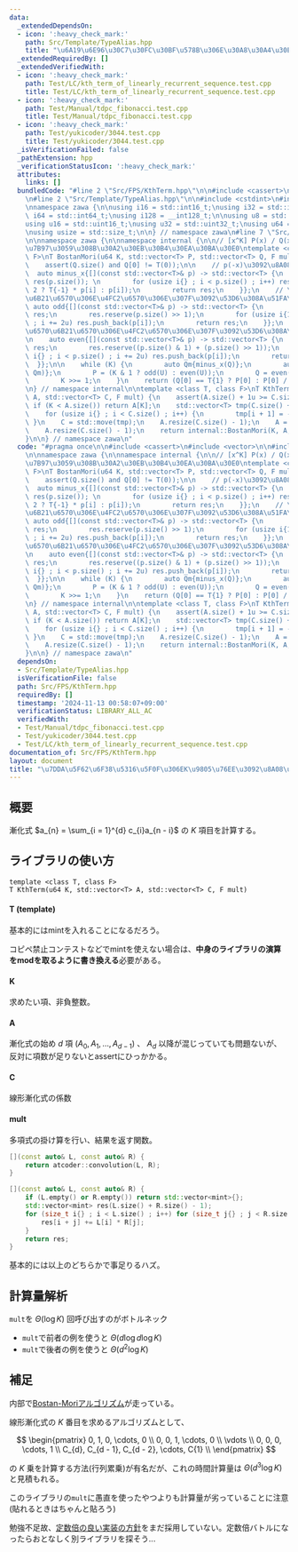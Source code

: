 ```yaml
---
data:
  _extendedDependsOn:
  - icon: ':heavy_check_mark:'
    path: Src/Template/TypeAlias.hpp
    title: "\u6A19\u6E96\u30C7\u30FC\u30BF\u578B\u306E\u30A8\u30A4\u30EA\u30A2\u30B9"
  _extendedRequiredBy: []
  _extendedVerifiedWith:
  - icon: ':heavy_check_mark:'
    path: Test/LC/kth_term_of_linearly_recurrent_sequence.test.cpp
    title: Test/LC/kth_term_of_linearly_recurrent_sequence.test.cpp
  - icon: ':heavy_check_mark:'
    path: Test/Manual/tdpc_fibonacci.test.cpp
    title: Test/Manual/tdpc_fibonacci.test.cpp
  - icon: ':heavy_check_mark:'
    path: Test/yukicoder/3044.test.cpp
    title: Test/yukicoder/3044.test.cpp
  _isVerificationFailed: false
  _pathExtension: hpp
  _verificationStatusIcon: ':heavy_check_mark:'
  attributes:
    links: []
  bundledCode: "#line 2 \"Src/FPS/KthTerm.hpp\"\n\n#include <cassert>\n#include <vector>\n\
    \n#line 2 \"Src/Template/TypeAlias.hpp\"\n\n#include <cstdint>\n#include <cstddef>\n\
    \nnamespace zawa {\n\nusing i16 = std::int16_t;\nusing i32 = std::int32_t;\nusing\
    \ i64 = std::int64_t;\nusing i128 = __int128_t;\n\nusing u8 = std::uint8_t;\n\
    using u16 = std::uint16_t;\nusing u32 = std::uint32_t;\nusing u64 = std::uint64_t;\n\
    \nusing usize = std::size_t;\n\n} // namespace zawa\n#line 7 \"Src/FPS/KthTerm.hpp\"\
    \n\nnamespace zawa {\n\nnamespace internal {\n\n// [x^K] P(x) / Q(x)\u3092\u8A08\
    \u7B97\u3059\u308B\u30A2\u30EB\u30B4\u30EA\u30BA\u30E0\ntemplate <class T, class\
    \ F>\nT BostanMori(u64 K, std::vector<T> P, std::vector<T> Q, F mult) {\n    assert(P.size());\n\
    \    assert(Q.size() and Q[0] != T(0));\n\n    // p(-x)\u3092\u8A08\u7B97\n  \
    \  auto minus_x{[](const std::vector<T>& p) -> std::vector<T> {\n        std::vector<T>\
    \ res(p.size()); \n        for (usize i{} ; i < p.size() ; i++) res[i] = (i %\
    \ 2 ? T{-1} * p[i] : p[i]);\n        return res;\n    }};\n    // \u5947\u6570\
    \u6B21\u6570\u306E\u4FC2\u6570\u306E\u307F\u3092\u53D6\u308A\u51FA\u3059\n   \
    \ auto odd{[](const std::vector<T>& p) -> std::vector<T> {\n        std::vector<T>\
    \ res;\n        res.reserve(p.size() >> 1);\n        for (usize i{1} ; i < p.size()\
    \ ; i += 2u) res.push_back(p[i]);\n        return res;\n    }};\n    // \u5076\
    \u6570\u6B21\u6570\u306E\u4FC2\u6570\u306E\u307F\u3092\u53D6\u308A\u51FA\u3059\
    \n    auto even{[](const std::vector<T>& p) -> std::vector<T> {\n        std::vector<T>\
    \ res;\n        res.reserve((p.size() & 1) + (p.size() >> 1));\n        for (usize\
    \ i{} ; i < p.size() ; i += 2u) res.push_back(p[i]);\n        return res;\n  \
    \  }};\n\n    while (K) {\n        auto Qm{minus_x(Q)};\n        auto U{mult(P,\
    \ Qm)};\n        P = (K & 1 ? odd(U) : even(U));\n        Q = even(mult(Q, Qm));\n\
    \        K >>= 1;\n    }\n    return (Q[0] == T{1} ? P[0] : P[0] / Q[0]);\n}\n\
    \n} // namespace internal\n\ntemplate <class T, class F>\nT KthTerm(u64 K, std::vector<T>\
    \ A, std::vector<T> C, F mult) {\n    assert(A.size() + 1u >= C.size());\n   \
    \ if (K < A.size()) return A[K];\n    std::vector<T> tmp(C.size() + 1, T{1});\n\
    \    for (usize i{} ; i < C.size() ; i++) {\n        tmp[i + 1] = -C[i];\n   \
    \ }\n    C = std::move(tmp);\n    A.resize(C.size() - 1);\n    A = mult(A, C);\n\
    \    A.resize(C.size() - 1);\n    return internal::BostanMori(K, A, C, mult);\n\
    }\n\n} // namespace zawa\n"
  code: "#pragma once\n\n#include <cassert>\n#include <vector>\n\n#include \"../Template/TypeAlias.hpp\"\
    \n\nnamespace zawa {\n\nnamespace internal {\n\n// [x^K] P(x) / Q(x)\u3092\u8A08\
    \u7B97\u3059\u308B\u30A2\u30EB\u30B4\u30EA\u30BA\u30E0\ntemplate <class T, class\
    \ F>\nT BostanMori(u64 K, std::vector<T> P, std::vector<T> Q, F mult) {\n    assert(P.size());\n\
    \    assert(Q.size() and Q[0] != T(0));\n\n    // p(-x)\u3092\u8A08\u7B97\n  \
    \  auto minus_x{[](const std::vector<T>& p) -> std::vector<T> {\n        std::vector<T>\
    \ res(p.size()); \n        for (usize i{} ; i < p.size() ; i++) res[i] = (i %\
    \ 2 ? T{-1} * p[i] : p[i]);\n        return res;\n    }};\n    // \u5947\u6570\
    \u6B21\u6570\u306E\u4FC2\u6570\u306E\u307F\u3092\u53D6\u308A\u51FA\u3059\n   \
    \ auto odd{[](const std::vector<T>& p) -> std::vector<T> {\n        std::vector<T>\
    \ res;\n        res.reserve(p.size() >> 1);\n        for (usize i{1} ; i < p.size()\
    \ ; i += 2u) res.push_back(p[i]);\n        return res;\n    }};\n    // \u5076\
    \u6570\u6B21\u6570\u306E\u4FC2\u6570\u306E\u307F\u3092\u53D6\u308A\u51FA\u3059\
    \n    auto even{[](const std::vector<T>& p) -> std::vector<T> {\n        std::vector<T>\
    \ res;\n        res.reserve((p.size() & 1) + (p.size() >> 1));\n        for (usize\
    \ i{} ; i < p.size() ; i += 2u) res.push_back(p[i]);\n        return res;\n  \
    \  }};\n\n    while (K) {\n        auto Qm{minus_x(Q)};\n        auto U{mult(P,\
    \ Qm)};\n        P = (K & 1 ? odd(U) : even(U));\n        Q = even(mult(Q, Qm));\n\
    \        K >>= 1;\n    }\n    return (Q[0] == T{1} ? P[0] : P[0] / Q[0]);\n}\n\
    \n} // namespace internal\n\ntemplate <class T, class F>\nT KthTerm(u64 K, std::vector<T>\
    \ A, std::vector<T> C, F mult) {\n    assert(A.size() + 1u >= C.size());\n   \
    \ if (K < A.size()) return A[K];\n    std::vector<T> tmp(C.size() + 1, T{1});\n\
    \    for (usize i{} ; i < C.size() ; i++) {\n        tmp[i + 1] = -C[i];\n   \
    \ }\n    C = std::move(tmp);\n    A.resize(C.size() - 1);\n    A = mult(A, C);\n\
    \    A.resize(C.size() - 1);\n    return internal::BostanMori(K, A, C, mult);\n\
    }\n\n} // namespace zawa\n"
  dependsOn:
  - Src/Template/TypeAlias.hpp
  isVerificationFile: false
  path: Src/FPS/KthTerm.hpp
  requiredBy: []
  timestamp: '2024-11-13 00:58:07+09:00'
  verificationStatus: LIBRARY_ALL_AC
  verifiedWith:
  - Test/Manual/tdpc_fibonacci.test.cpp
  - Test/yukicoder/3044.test.cpp
  - Test/LC/kth_term_of_linearly_recurrent_sequence.test.cpp
documentation_of: Src/FPS/KthTerm.hpp
layout: document
title: "\u7DDA\u5F62\u6F38\u5316\u5F0F\u306EK\u9805\u76EE\u3092\u8A08\u7B97\u3059\u308B"
---
```


## 概要

漸化式 $a_{n} = \sum_{i = 1}^{d} c_{i}a_{n - i}$ の $K$ 項目を計算する。

## ライブラリの使い方

```
template <class T, class F>
T KthTerm(u64 K, std::vector<T> A, std::vector<T> C, F mult)
```

#### T (template)

基本的にはmintを入れることになるだろう。

コピペ禁止コンテストなどでmintを使えない場合は、**中身のライブラリの演算をmodを取るように書き換える**必要がある。

#### K

求めたい項、非負整数。

#### A

漸化式の始め $d$ 項 $(A_{0}, A_{1}, \dots, A_{d - 1})$ 、 $A_{d}$ 以降が混じっていても問題ないが、反対に項数が足りないとassertにひっかかる。

#### C

線形漸化式の係数

#### mult

多項式の掛け算を行い、結果を返す関数。

```cpp
[](const auto& L, const auto& R) {
    return atcoder::convolution(L, R);
}
```

```cpp
[](const auto& L, const auto& R) {
    if (L.empty() or R.empty()) return std::vector<mint>{};
    std::vector<mint> res(L.size() + R.size() - 1);
    for (size_t i{} ; i < L.size() ; i++) for (size_t j{} ; j < R.size() ; j++) {
        res[i + j] += L[i] * R[j];
    }
    return res;
}
```

基本的には以上のどちらかで事足りるハズ。

## 計算量解析

`mult`を $\Theta(\log K)$ 回呼び出すのがボトルネック

- `mult`で前者の例を使うと $\Theta (d\log d\log K)$ 
- `mult`で後者の例を使うと $\Theta (d^2 \log K)$

## 補足

内部で[Bostan-Moriアルゴリズム](https://q.c.titech.ac.jp/docs/progs/polynomial_division.html)が走っている。

線形漸化式の $K$ 番目を求めるアルゴリズムとして、

$$ \begin{pmatrix}
0, 1, 0, \cdots, 0 \\
0, 0, 1, \cdots, 0 \\
\vdots \\
0, 0, 0, \cdots, 1 \\
C_{d}, C_{d - 1}, C_{d - 2}, \cdots, C{1} \\
\end{pmatrix} $$

の $K$ 乗を計算する方法(行列累乗)が有名だが、これの時間計算量は $\Theta (d^3 \log K)$ と見積もれる。

このライブラリの`mult`に愚直を使ったやつよりも計算量が劣っていることに注意(貼れるときはちゃんと貼ろう)

勉強不足故、[定数倍の良い実装の方針](https://qiita.com/ryuhe1/items/c18ddbb834eed724a42b)をまだ採用していない。定数倍バトルになったらおとなしく別ライブラリを探そう...
